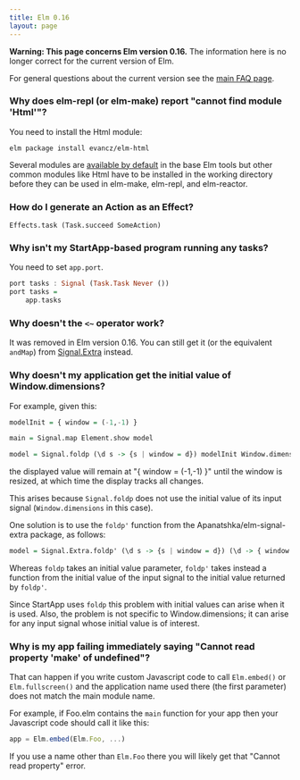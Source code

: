 ```yaml
---
title: Elm 0.16
layout: page
---
```


**Warning: This page concerns Elm version 0.16.**
The information here is no longer correct for the current version of Elm.

For general questions about the current version see the [main FAQ page](index.html).


### Why does elm-repl (or elm-make) report "cannot find module 'Html'"?
You need to install the Html module:

    elm package install evancz/elm-html

Several modules are [available by default](http://package.elm-lang.org/packages/elm-lang/core/latest) in the base Elm tools but other common modules like Html have to be installed in the working directory before they can be used in elm-make, elm-repl, and elm-reactor.


### How do I generate an Action as an Effect?

    Effects.task (Task.succeed SomeAction)


### Why isn't my StartApp-based program running any tasks?

You need to set `app.port`.

```haskell
port tasks : Signal (Task.Task Never ())
port tasks =
    app.tasks
```


### Why doesn't the `<~` operator work?

It was removed in Elm version 0.16. You can still get it (or the equivalent `andMap`) from
[Signal.Extra](http://package.elm-lang.org/packages/Apanatshka/elm-signal-extra/latest/Signal-Extra)
instead.


### Why doesn't my application get the initial value of Window.dimensions?

For example, given this:

```haskell
modelInit = { window = (-1,-1) }

main = Signal.map Element.show model

model = Signal.foldp (\d s -> {s | window = d}) modelInit Window.dimensions
```

the displayed value will remain at "{ window = (-1,-1) }" until the window is resized, at which time the display tracks all changes.

This arises because `Signal.foldp` does not use the initial value of its input signal (`Window.dimensions` in this case).

One solution is to use the `foldp'` function from the Apanatshka/elm-signal-extra package, as follows:

```haskell
model = Signal.Extra.foldp' (\d s -> {s | window = d}) (\d -> { window = d }) Window.dimensions
```

Whereas `foldp` takes an initial value parameter, `foldp'` takes instead a function from the initial value of the input signal to the initial value returned by `foldp'`.

Since StartApp uses `foldp` this problem with initial values can arise when it is used. Also, the problem is not specific to Window.dimensions; it can arise for any input signal whose initial value is of interest.



### Why is my app failing immediately saying "Cannot read property 'make' of undefined"?

That can happen if you write custom Javascript code to call `Elm.embed()` or `Elm.fullscreen()` and the application name used there (the first parameter) does not match the main module name.

For example, if Foo.elm contains the `main` function for your app then your Javascript code should call it like this:

```javascript
app = Elm.embed(Elm.Foo, ...)
```

If you use a name other than `Elm.Foo` there you will likely get that "Cannot read property" error.
